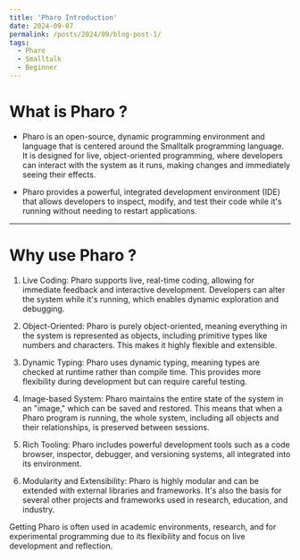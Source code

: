 ```yaml
---
title: 'Pharo Introduction'
date: 2024-09-07
permalink: /posts/2024/09/blog-post-1/
tags:
  - Pharo
  - Smalltalk
  - Beginner
---
```


# What is Pharo ?

- Pharo is an open-source, dynamic programming environment and language that is centered around the Smalltalk programming language. It is designed for live, object-oriented programming, where developers can interact with the system as it runs, making changes and immediately seeing their effects. 

- Pharo provides a powerful, integrated development environment (IDE) that allows developers to inspect, modify, and test their code while it's running without needing to restart applications.

---

# Why use Pharo ?

1. Live Coding: Pharo supports live, real-time coding, allowing for immediate feedback and interactive development. Developers can alter the system while it's running, which enables dynamic exploration and debugging.

2. Object-Oriented: Pharo is purely object-oriented, meaning everything in the system is represented as objects, including primitive types like numbers and characters. This makes it highly flexible and extensible.

3. Dynamic Typing: Pharo uses dynamic typing, meaning types are checked at runtime rather than compile time. This provides more flexibility during development but can require careful testing.

4. Image-based System: Pharo maintains the entire state of the system in an "image," which can be saved and restored. This means that when a Pharo program is running, the whole system, including all objects and their relationships, is preserved between sessions.

5. Rich Tooling: Pharo includes powerful development tools such as a code browser, inspector, debugger, and versioning systems, all integrated into its environment.

6. Modularity and Extensibility: Pharo is highly modular and can be extended with external libraries and frameworks. It's also the basis for several other projects and frameworks used in research, education, and industry.

Getting
Pharo is often used in academic environments, research, and for experimental programming due to its flexibility and focus on live development and reflection.
